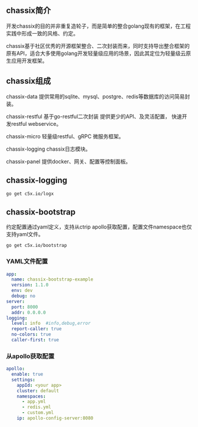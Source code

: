 
## chassix简介

开发chassix的目的并非重复造轮子，而是简单的整合golang现有的框架，在工程实践中形成一致的风格、约定。

chassix基于社区优秀的开源框架整合、二次封装而来，同时支持导出整合框架的原有API，适合大多使用golang开发轻量级应用的场景，因此其定位为轻量级云原生应用开发框架。

## chassix组成

chassix-data 提供常用的sqlite、mysql、postgre、redis等数据库的访问简易封装。

chassix-restful 基于go-restful二次封装 提供更少的API、及灵活配置， 快速开发restful webservice。

chassix-micro 轻量级restful、gRPC 微服务框架。

chassix-logging chassix日志模块。

chassix-panel 提供docker、网关、配置等控制面板。

## chassix-logging

``` shell
go get c5x.io/logx
```
## chassix-bootstrap

约定配置通过yaml定义，支持从ctrip apollo获取配置，配置文件namespace也仅支持yaml文件。

``` shell
go get c5x.io/bootstrap
```

### YAML文件配置
``` yaml
app:
  name: chassix-bootstrap-example
  version: 1.1.0
  env: dev
  debug: no
server:
  port: 8000
  addr: 0.0.0.0
logging:
  level: info  #info,debug,error
  report-caller: true
  no-colors: true
  caller-first: true
```
### 从apollo获取配置
```yaml
apollo:
  enable: true
  settings:
    appId: <your app>
    cluster: default
    namespaces:
      - app.yml
      - redis.yml
      - custom.yml
    ip: apollo-config-server:8080

```

